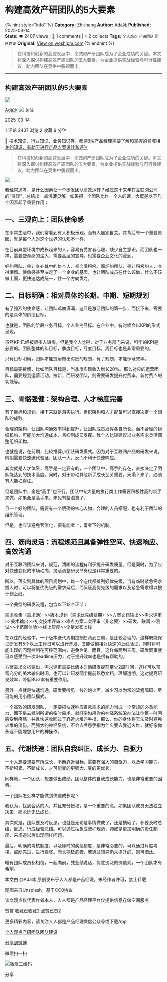 # 构建高效产研团队的5大要素
{% hint style="info" %}
**Category:** Zhichang
**Author:** [Ada冰](https://www.woshipm.com/u/683281)
**Published:** 2025-03-14  
**Stats:** 👁️ 2407 views | 💬 1 comments | ⭐ 2 collects
**Tags:** `个人观点` `产研团队` `团队建设`
**Original:** [View on woshipm.com](https://www.woshipm.com/zhichang/6191778.html)
{% endhint %}
> 在科技和创新的高速发展中，高效的产研团队成为了企业成功的关键。本文将深入探讨构建高效产研团队的五大要素，为企业提供实战经验与可行性建议，助力团队在竞争中脱颖而出。

---

## 构建高效产研团队的5大要素

[![](https://static.woshipm.com/view/woshipm_api_def_20250303202022_5614.jpg?imageView2/1/w/72/h/72/q/100)](https://www.woshipm.com/u/683281)

[Ada冰](https://www.woshipm.com/u/683281) ![](https://static.woshipm.com/tag/1101_1@2x.png) 关注

2025-03-14

1 评论 2407 浏览 2 收藏 9 分钟

[🔗 技术知识、行业知识、业务知识等，都是B端产品经理需要了解和掌握的领域相关的知识，有助于进行产品方案设计和评估](https://ke.qidianla.com/courses/bcpm)

> 在科技和创新的高速发展中，高效的产研团队成为了企业成功的关键。本文将深入探讨构建高效产研团队的五大要素，为企业提供实战经验与可行性建议，助力团队在竞争中脱颖而出。

![](https://image.woshipm.com/2023/04/14/703f6744-da9e-11ed-af94-00163e0b5ff3.png)

我经常思考，是什么因素让一个研发团队高效运转？经过这十来年在互联网公司的“浸淫”，总结出一点浅薄见解。如果把一个团队比作一个人的话，大概是以下几个因素起了重要作用：

## 一、三观向上：团队使命感

在平常生活中，我们常看到有人积极乐观，而有人自怨自艾。其背后有一个重要原因，就是每个人对这个世界的认知不一样。

在目前典型环境中成长起来的人，容易有受害者心理，缺少自主意识。而团队也一样，需要使命感的注入，需要高层的宣导，也需要企业文化的浸润。

好的团队，是让身处其中的每个人，都变得积极。而坏的团队，是让积极的人，变得懒惰。使命感甚至决定了一个企业的基因，也让团队成员在什么该做，什么不该做上面，更快速达成统一，往一个方向发力。

## 二、目标明确：相对具体的长期、中期、短期规划

有了强烈的使命感，让团队鸡血满满，这只是激活团队的第一步，而接下来，需要的是具体的阶段目标。

也就是，团队的阶段业务目标，个人业务目标。在企业中，有时候会以KPI的形式呈现。

虽然KPI已经被很多人诟病，但是我个人觉得，对于业务部门来说，科学的KPI是必要的。团队整体的年目标，季度目标，月度目标，周目标也是非常重要的。

只有目标明确，团队才能提前做出对应的规划，有了规划，才能保证效率。

目标需要拆解，比如团队目标是，当季度实现收入增长20%。那么对应的运营团队，需要规划运营活动，拉新，而研发团队，则需要研发提升付费率，新付费点的功能等。

## 三、骨骼强健：架构合理、人才梯度完善

有了目标和规划，接下来就是落实执行。组织架构和人才配备可以直接决定一个团队的成败。

合理的架构，让团队沟通效率得到提升，让团队成员发挥各自所长。而不合理的组织机构，可能加大沟通成本，且抑制成员发挥。我个人比较建议以业务需求灵活调整组织架构。

也就是说，在前期，比较推荐小团队研发模式。因为对于互联网产品的研发来说，前期需要快速迭代验证，团队一大，反而不利于快速响应。

其次就是人才体系，高手是一定要有的，一个团队中，高手的存在，直接决定了团队能达到的技术高度。同时，对于带动其他新手成长至关重要。天塌下来了，必须有人能扛得住。

但是团队中，全是“高手”也不行，团队中有大量的执行类工作需要积极性高的新手来做，如果全是高手来，未免有些浪费了。

且一个好的团队，需要有一个明确的核心人物，合理的人员搭配，也有利于团队的组织管理。

但是，也应该避免官僚化，要有能者上，庸者下的机制。

## 四、筋肉灵活：流程规范且具备弹性空间、快速响应、高效沟通

对于互联网团队来说，规范，清晰的流程有利于提升研发质量。但是同时，为了应对快速变化的市场动向，灵活调整研发节奏也是非常重要的。

所以，落实到具体的项目规划中，每一个迭代都排列好优先级，当有临时紧急需求插入时，可以将低优先级的需求延后，而保证高优先级的需求以及紧急需求得以按计划上线。

一个典型的研发流程，包含以下12个环节：

需求收集（需求池）>>版本规划（需求优先级排期）>>方案文档输出>>需求评审>>美术输出>>初次技术评审>>难点方案二次评审（非必要）>>研发、联调>>测试>>小范围体验>>线上灰度>>全量发布上线

在以往的经验中，一个版本迭代周期控制在两到三周，是比较合理的，这样既能保证研发有5个以上工作日可以进行开发，又能做到相对快速的上线验证，同时将可能出现的问题控制在可控范围内，避免烂尾。而且，这样每两到三周，研发同事就可以感受到一次deadline压力，对于提升效率也是很有帮助的。

方案需求文档输出，需求评审需要比版本启动研发提前至少2周时间，这样可以预留充分的美术输出时间，也可以让研发同学提前熟悉文档，理解透彻，这对提高研发效率，降低BUG率有重要作用。

另外一点就是快速沟通，研发要听见一线的炮火声。减少习以为常的流程障碍，尽可能的用小团队模式。

一个高效的研发团队，一定要把快速响应紧急需求的能力当成一个常规的必备能力，而不是去抵制所谓的临时需求。就好像如果你的神经系统没办法让你第一时间感受到疼痛，并且快速收回过于靠近火堆的手指，那么，你的身体将无法及时避免火堆的烫伤。而强大的神经系统，不会去埋怨手指为什么要去靠近火堆，就好像你永远不能埋怨用户的神操作。

## 五、代谢快速：团队自我纠正、成长力、自驱力

一个人想要想要有所成长，不断靠近目标，需要有强大的自驱力，以及学习能力。不断积累，不断成长，才可能变的更强大，变的更优秀。

同样地，一个团队，想要做出成绩，团队整体的自我成长能力，也是非常重要的因素。

一个团队怎么样才能做到快速成长呢？

我认为，找到合适的人，并且充分授权，是一个重要的点。如果团队成员无法独立决策，那永远无法成长。

其次就是，团队要及时反思，也就是无论是事情做成了，还是搞砸了，都要及时总结，反思，行成经验总结。可以通过抽象成流程规范，抑或是更加明确的责任制度，来规避以后出现同样问题。

最后，明确的考核制度，以及即时的奖惩制度，是非常必要的。可以通过月度考核，鼓励先进，进行嘉奖。而长期垫底者，若通过辅导仍未提升的，则可淘汰。

唯有团队成员都相信，一起向前，凭业绩说话，优胜劣汰的价值观，一个团队才有希望。

本文由 @Ada冰 原创发布于人人都是产品经理。未经作者许可，禁止转载

题图来自Unsplash，基于CC0协议

该文观点仅代表作者本人，人人都是产品经理平台仅提供信息存储空间服务

赞赏 收藏已收藏2 点赞已赞2

更多精彩内容，请关注人人都是产品经理微信公众号或下载App

[个人观点](https://www.woshipm.com/tag/%e4%b8%aa%e4%ba%ba%e8%a7%82%e7%82%b9)[产研团队](https://www.woshipm.com/tag/%e4%ba%a7%e7%a0%94%e5%9b%a2%e9%98%9f)[团队建设](https://www.woshipm.com/tag/%e5%9b%a2%e9%98%9f%e5%bb%ba%e8%ae%be)

[分享到微博](https://service.weibo.com/share/share.php?appkey=2775287854&title=构建高效产研团队的5大要素&url=https://www.woshipm.com/zhichang/6191778.html&pic=https://image.woshipm.com/2023/04/14/703f6744-da9e-11ed-af94-00163e0b5ff3.png)

微信扫一扫

![微信二维码](https://api.pwmqr.com/qrcode/create/?url=https://www.woshipm.com/zhichang/6191778.html)

分享